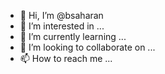 - 👋 Hi, I’m @bsaharan
- 👀 I’m interested in ...
- 🌱 I’m currently learning ...
- 💞️ I’m looking to collaborate on ...
- 📫 How to reach me ...

<!---
bsaharan/bsaharan is a ✨ special ✨ repository because its `README.md` (this file) appears on your GitHub profile.
You can click the Preview link to take a look at your changes.
--->
